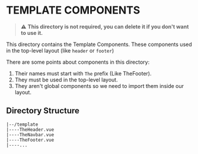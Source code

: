 # TEMPLATE COMPONENTS

> ⚠ **This directory is not required, you can delete it if you don't want to use it.**

This directory contains the Template Components. These components used in the top-level layout (like `header` or `footer`)

There are some points about components in this directory:
1. Their names must start with `The` prefix (Like TheFooter).
2. They must be used in the top-level layout.
3. They aren't global components so we need to import them inside our layout.

## Directory Structure
```
|--/template
|----TheHeader.vue
|----TheNavbar.vue
|----TheFooter.vue
|----...
```
